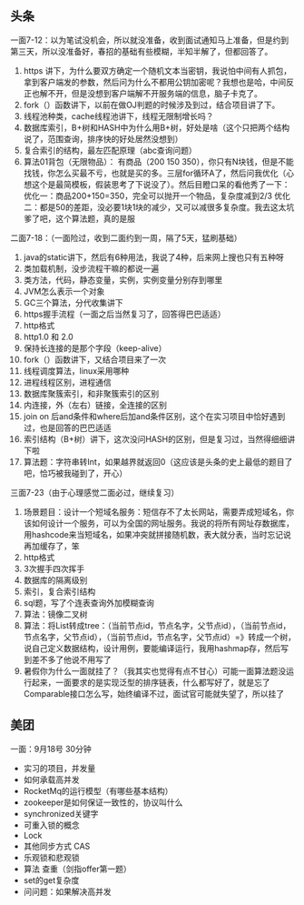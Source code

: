 ## 头条
一面7-12：以为笔试没机会，所以就没准备，收到面试通知马上准备，但是约到第三天，所以没准备好，春招的基础有些模糊，半知半解了，但都回答了。
1. https 讲下，为什么要双方确定一个随机文本当密钥，我说怕中间有人抓包，拿到客户端发的参数，然后问为什么不都用公钥加密呢？我想也是哈，中间反正也解不开，但是没想到客户端解不开服务端的信息，脑子卡克了。
2. fork（）函数讲下，以前在做OJ判题的时候涉及到过，结合项目讲了下。
3. 线程池种类，cache线程池讲下，线程无限制增长吗？
4. 数据库索引，B+树和HASH中为什么用B+树，好处是啥（这个只把两个结构说了，范围查询，排序快的好处居然没想到）
5. 复合索引的结构，最左匹配原理（abc查询问题）
6. 算法01背包（无限物品）： 有商品（200 150 350），你只有N块钱，但是不能找钱，你怎么买最不亏，也就是买的多。三层for循环A了，然后问我优化（心想这个是最简模板，假装思考了下说没了）。然后目瞪口呆的看他秀了一下：优化一：商品200+150=350，完全可以抛开一个物品，复杂度减到2/3 优化二：都是50的差距，没必要1块1块的减少，又可以减很多复杂度。我去这太坑爹了吧，这个算法题，真的是服

二面7-18：（一面险过，收到二面约到一周，隔了5天，猛刷基础）
1. java的static讲下，然后有6种用法，我说了4种，后来网上搜也只有五种呀
2. 类加载机制，没步流程干嘛的都说一遍
3. 类方法，代码，静态变量，实例，实例变量分别存到哪里
4. JVM怎么表示一个对象
5. GC三个算法，分代收集讲下
6. https握手流程（一面之后当然复习了，回答得巴巴适适）
7. http格式
8. http1.0 和 2.0
9. 保持长连接的是那个字段（keep-alive）
10. fork（）函数讲下，又结合项目来了一次
11. 线程调度算法，linux采用哪种
12. 进程线程区别，进程通信
13. 数据库聚簇索引，和非聚簇索引的区别
14. 内连接，外（左右）链接，全连接的区别
15. join on 后and条件和where后加and条件区别，这个在实习项目中恰好遇到过，也是回答的巴巴适适
16. 索引结构（B+树）讲下，这次没问HASH的区别，但是复习过，当然得细细讲下啦
17. 算法题：字符串转Int，如果越界就返回0（这应该是头条的史上最低的题目了吧，恰巧被我碰到了，开心）  

三面7-23（由于心理感觉二面必过，继续复习）
1. 场景题目：设计一个短域名服务：短信存不了太长网站，需要弄成短域名，你该如何设计一个服务，可以为全国的网址服务。我说的将所有网址存数据库，用hashcode来当短域名，如果冲突就拼接随机数，表大就分表，当时忘记说再加缓存了，笨
2. http格式
3. 3次握手四次挥手
4. 数据库的隔离级别
5. 索引，复合索引结构
6. sql题，写了个连表查询外加模糊查询
7. 算法：镜像二叉树
8. 算法：将List转成tree：（当前节点id，节点名字，父节点id），（当前节点id，节点名字，父节点id），（当前节点id，节点名字，父节点id）=》转成一个树，说自己定义数据结构，设计用例，要能编译运行，我用hashmap存，然后写到差不多了他说不用写了
9. 暑假你为什么一面就挂了？（我其实也觉得有点不甘心）可能一面算法题没运行起来，一面要求的是实现泛型的排序链表，什么都写好了，就是忘了Comparable接口怎么写，始终编译不过，面试官可能就失望了，所以挂了

## 美团
一面：9月18号 30分钟
* 实习的项目，并发量
* 如何承载高并发
* RocketMq的运行模型（有哪些基本结构）
* zookeeper是如何保证一致性的，协议叫什么
* synchronized关键字
* 可重入锁的概念
* Lock
* 其他同步方式 CAS
* 乐观锁和悲观锁
* 算法 查重（剑指offer第一题）
* set的get复杂度
* 问问题：如果解决高并发